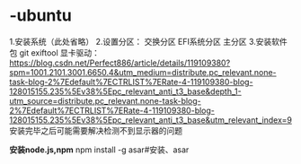 # -ubuntu
1.安装系统（此处省略）
2.设置分区：
  交换分区
  EFI系统分区
  主分区
3.安装软件包
  git
  exiftool
  显卡驱动：https://blog.csdn.net/Perfect886/article/details/119109380?spm=1001.2101.3001.6650.4&utm_medium=distribute.pc_relevant.none-task-blog-2%7Edefault%7ECTRLIST%7ERate-4-119109380-blog-128015155.235%5Ev38%5Epc_relevant_anti_t3_base&depth_1-utm_source=distribute.pc_relevant.none-task-blog-2%7Edefault%7ECTRLIST%7ERate-4-119109380-blog-128015155.235%5Ev38%5Epc_relevant_anti_t3_base&utm_relevant_index=9
  安装完毕之后可能需要解决检测不到显示器的问题

  **安装node.js,npm**
  npm install -g asar#安装、asar
